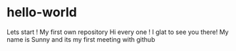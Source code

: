 # hello-world
Lets start ! My first own repository
Hi every one ! I glat to see you there! My name is Sunny and its my first meeting with github
